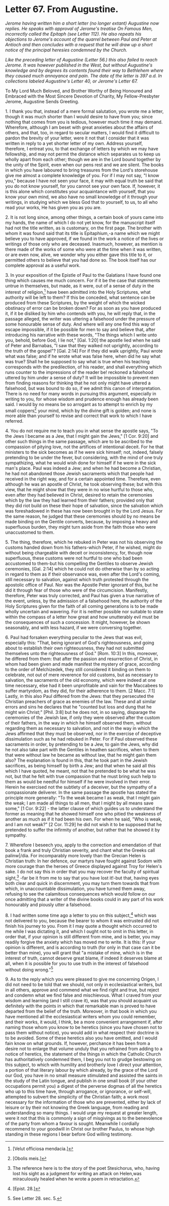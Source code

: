 <h1>Letter 67. From Augustine.</h1>

<p><i>Jerome having written him a short letter (no longer extant) Augustine now replies. He speaks with approval of Jerome's treatise <I>On Famous Men</I>, incorrectly called the <I>Epitaph</I> (see Letter 112). He also repeats his objections to Jerome's account of the quarrel between Paul and Peter at Antioch and then concludes with a request that he will draw up a short notice of the principal heresies condemned by the Church.

Like the preceding letter of Augustine (Letter 56.) this also failed to reach Jerome. It was however published in the West, but without Augustine's knowledge and by degrees its contents found their way to Bethlehem where they caused much annoyance and pain. The date of the letter is 397 a.d. In collections labeled Augustine's Letter 40, or Jerome's Letter 67.</i></p>

To My Lord Much Beloved, and Brother Worthy of Being Honoured and Embraced with the Most Sincere Devotion of Charity, My Fellow-Presbyter Jerome, Augustine Sends Greeting.

1\. I thank you that, instead of a mere formal salutation, you wrote me a letter, though it was much shorter than I would desire to have from you; since nothing that comes from you is tedious, however much time it may demand. Wherefore, although I am beset with great anxieties about the affairs of others, and that, too, in regard to secular matters, I would find it difficult to pardon the brevity of your letter, were it not that I consider that it was written in reply to a yet shorter letter of my own. Address yourself, therefore, I entreat you, to that exchange of letters by which we may have fellowship, and may not permit the distance which separates us to keep us wholly apart from each other; though we are in the Lord bound together by the unity of the Spirit, even when our pens rest and we are silent. The books in which you have laboured to bring treasures from the Lord's storehouse give me almost a complete knowledge of you. For if I may not say, "I know you," because I have not seen your face, it may with equal truth be said that you do not know yourself, for you cannot see your own face. If, however, it is this alone which constitutes your acquaintance with yourself, that you know your own mind, we also have no small knowledge of it through your writings, in studying which we bless God that to yourself, to us, to all who read your works, He has given you as you are.

2\. It is not long since, among other things, a certain book of yours came into my hands, the name of which I do not yet know, for the manuscript itself had not the title written, as is customary, on the first page. The brother with whom it was found said that its title is Epitaphium,-a name which we might believe you to have approved, if we found in the work a notice of the lives or writings of those only who are deceased. Inasmuch, however, as mention is there made of the works of some who were at the time when it was written, or are even now, alive, we wonder why you either gave this title to it, or permitted others to believe that you had done so. The book itself has our complete approval as a useful work.

3\. In your exposition of the Epistle of Paul to the Galatians I have found one thing which causes me much concern. For if it be the case that statements untrue in themselves, but made, as it were, out of a sense of duty in the interest of religion,[^169] have been admitted into the Holy Scriptures, what authority will be left to them? If this be conceded, what sentence can be produced from these Scriptures, by the weight of which the wicked obstinacy of error can be broken down? For as soon as you have produced it, if it be disliked by him who contends with you, he will reply that, in the passage alleged, the writer was uttering a falsehood under the pressure of some honourable sense of duty. And where will any one find this way of escape impossible, if it be possible for men to say and believe that, after introducing his narrative with these words, "The things which I write unto you, behold, before God, I lie not," [Gal. 1:20] the apostle lied when he said of Peter and Barnabas, "I saw that they walked not uprightly, according to the truth of the gospel"? [Gal. 2:14] For if they did walk uprightly, Paul wrote what was false; and if he wrote what was false here, when did he say what was true? Shall he be supposed to say what is true when his teaching corresponds with the predilection, of his reader, and shall everything which runs counter to the impressions of the reader be! reckoned a falsehood uttered by him under a sense of duty? It will be impossible to prevent men from finding reasons for thinking that he not only might have uttered a falsehood, but was bound to do so, if we admit this canon of interpretation. There is no need for many words in pursuing this argument, especially in writing to you, for whose wisdom and prudence enough has already been said. I would by no means be so arrogant as to attempt to enrich by my small coppers[^172] your mind, which by the divine gift is golden; and none is more able than yourself to revise and correct that work to which I have referred.

4\. You do not require me to teach you in what sense the apostle says, "To the Jews I became as a Jew, that I might gain the Jews," [1 Cor. 9:20] and other such things in the same passage, which are to be ascribed to the compassion of pitying love, not the artifices of intentional deceit. For he that ministers to the sick becomes as if he were sick himself; not, indeed, falsely pretending to be under the fever, but considering, with the mind of one truly sympathizing, what he would wish done for himself if he were in the sick man's place. Paul was indeed a Jew; and when he had become a Christian, he had not abandoned those Jewish sacraments which that people had received in the right way, and for a certain appointed time. Therefore, even although he was an apostle of Christ, he took observing these; but with this view, that he might show that they were in no wise hurtful to those who, even after they had believed in Christ, desired to retain the ceremonies which by the law they had learned from their fathers; provided only that they did riot build on these their hope of salvation, since the salvation which was foreshadowed in these has now been brought in by the Lord Jesus. For the same reason, he judged that these ceremonies should by no means be made binding on the Gentile converts, because, by imposing a heavy and superfluous burden, they might turn aside from the faith those who were unaccustomed to them.

5\. The thing, therefore, which he rebuked in Peter was not his observing the customs handed down from his fathers-which Peter, if he wished, might do without being chargeable with deceit or inconsistency, for, though now superfluous, these customs were not hurtful to one who bad been accustomed to them-but his compelling the Gentiles to observe Jewish ceremonies, [Gal. 2:14] which he could not do otherwise than by so acting in regard to them as if their observance was, even after the Lord's coming, still necessary to salvation, against which truth protested through the apostolic office of Paul. Nor was the Apostle Peter ignorant of this, but he did it through fear of those who were of the circumcision. Manifestly, therefore, Peter was truly corrected, and Paul has given a true narrative of the event, unless, by the admission of a falsehood here, the authority of the Holy Scriptures given for the faith of all coming generations is to be made wholly uncertain and wavering. For it is neither possible nor suitable to state within the compass of a letter how great and how unutterably evil must be the consequences of such a concession. It might, however, be shown seasonably, and with less hazard, if we were conversing together.

6\. Paul had forsaken everything peculiar to the Jews that was evil, especially this: "That, being ignorant of God's righteousness, and going about to establish their own righteousness, they had not submitted themselves unto the righteousness of God." [Rom. 10:3] In this, moreover, he differed from them: that after the passion and resurrection of Christ, in whom had been given and made manifest the mystery of grace, according to the order of Melchizedek, they still considered it binding on them to celebrate, not out of mere reverence for old customs, but as necessary to salvation, the sacraments of the old economy, which were indeed at one time necessary, else had it been unprofitable and vain for the Maccabees to suffer martyrdom, as they did, for their adherence to them. [2 Macc. 7:1] Lastly, in this also Paul differed from the Jews: that they persecuted the Christian preachers of grace as enemies of the law. These and all similar errors and sins he declares that he "counted but loss and dung that he might win Christ;" [Phil. 3:8] but he does not, in so saying, disparage the ceremonies of the Jewish law, if only they were observed after the custom of their fathers, in the way in which he himself observed them, without regarding them as necessary to salvation, and not in the way in which the Jews affirmed that they must be observed, nor in the exercise of deceptive dissimulation such as he had rebuked in Peter. For if Paul observed these sacraments in order, by pretending to be a Jew, to gain the Jews, why did he not also take part with the Gentiles in heathen sacrifices, when to them that were without law he became as without law, that he might gain them also? The explanation is found in this, that he took part in the Jewish sacrifices, as being himself by birth a Jew; and that when he said all this which I have quoted, he meant, not that he pretended to be what he was not, but that he felt with true compassion that he must bring such help to them as would be needful for himself if he were involved in their error. Herein he exercised not the subtlety of a deceiver, but the sympathy of a compassionate deliverer. In the same passage the apostle has stated the principle more generally: "To the weak became I as weak, that I might gain the weak; I am made all things to all men, that I might by all means save some," [1 Cor. 9:22] - the latter clause of which guides us to understand the former as meaning that he showed himself one who pitied the weakness of another as much as if it had been his own. For when he said, "Who is weak, and I am not weak?" [2 Cor. 11:29] he did not wish it to be supposed that he pretended to suffer the infirmity of another, but rather that he showed it by sympathy.

7\. Wherefore I beseech you, apply to the correction and emendation of that book a frank and truly Christian severity, and chant what the Greeks call palinw|/dia. For incomparably more lovely than the Grecian Helen is Christian truth: In her defence, our martyrs have fought against Sodom with more courage than the heroes of Greece displayed against Troy for Helen's sake. I do not say this in order that you may recover the faculty of spiritual sight,[^180] -far be it from me to say that you have lost it!-but that, having eyes both clear and quick in discernment, you may turn them towards that from which, in unaccountable dissimulation, you have turned them away, refusing to see the calamitous consequences which would follow on our once admitting that a writer of the divine books could in any part of his work honourably and piously utter a falsehood.

8\. I had written some time ago a letter to you on this subject,[^181] which was not delivered to you, because the bearer to whom it was entrusted did not finish his journey to you. From it I may quote a thought which occurred to me while I was dictating it, and which I ought not to omit in this letter, in order that, if your opinion is still different from mine, and is better, you may readily forgive the anxiety which has moved me to write. It is this: If your opinion is different, and is according to truth (for only in that case can it be better than mine), you will grant that "a mistake of mine, which is in the interest of truth, cannot deserve great blame, if indeed it deserves blame at all, when it is possible for you to use truth in the interest of falsehood without doing wrong."[^182]

9\. As to the reply which you were pleased to give me concerning Origen, I did not need to be told that we should, not only in ecclesiastical writers, but in all others, approve and commend what we find right and true, but reject and condemn what we find false and mischievous. What I craved from your wisdom and learning (and I still crave it), was that you should acquaint us definitely with the points in which that remarkable man is proved to have departed from the belief of the truth. Moreover, in that book in which you have mentioned all the ecclesiastical writers whom you could remember, and their works, it would, I think, be a more convenient arrangement if, after naming those whom you know to be heretics (since you have chosen not to pass them without notice), you would add in what respect their doctrine is to be avoided. Some of these heretics also you have omitted, and I would fain know on what grounds. If, however, perchance it has been from a desire not to enlarge that volume unduly that you refrained from adding to a notice of heretics, the statement of the things in which the Catholic Church has authoritatively condemned them, I beg you not to grudge bestowing on this subject, to which with humility and brotherly love I direct your attention, a portion of that literary labour by which already, by the grace of the Lord our God, you have in no small measure stimulated and assisted the saints in the study of the Latin tongue, and publish in one small book (if your other occupations permit you) a digest of the perverse dogmas of all the heretics who up to this time have, through arrogance, or ignorance, or self-will, attempted to subvert the simplicity of the Christian faith; a work most necessary for the information of those who are prevented, either by lack of leisure or by their not knowing the Greek language, from reading and understanding so many things. I would urge my request at greater length, were it not that this is commonly a sign of misgivings as to the benevolence of the party from whom a favour is sought. Meanwhile I cordially recommend to your goodwill in Christ our brother Paulus, to whose high standing in these regions I bear before God willing testimony.

[^169]:
	[Velut officiosa mendacia.]

[^172]:
	[Obolis meis.]

[^180]:
	The reference here is to the story of the poet Stesichorus, who, having lost his sight as a judgment for writing an attack on Helen,was miraculously healed when he wrote a poem in retractation.

[^181]:
	[Epist. 28.]

[^182]:
	See Letter 28. sec. 5.